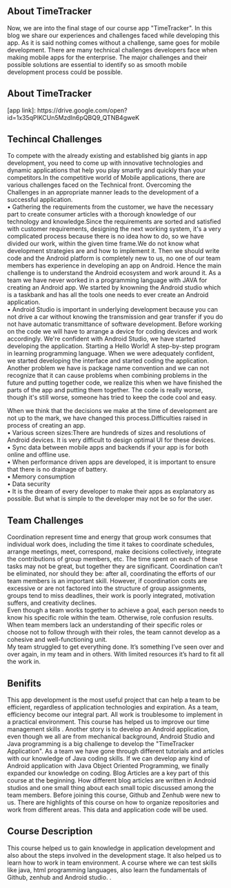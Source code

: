 <h2>About TimeTracker</h2>
Now, we are into the final stage of our course app "TimeTracker". In this blog we share our experiences and challenges faced while developing this app. As it is said nothing comes without a challenge, same goes for mobile development. There are many technical challenges developers face when making mobile apps for the enterprise. The major challenges and their possible solutions are essential to identify so as smooth mobile development process could be possible.

<h2>About TimeTracker</h2>
[app link]: https://drive.google.com/open?id=1x35qPlKCUn5MzdIn6pQBQ9_QTNB4gweK


<h2>Techincal Challenges</h2>
To compete with the already existing and established big giants in app development, you need to come up with innovative technologies and dynamic applications that help you play smartly and quickly than your competitors.In the competitive world of Mobile applications, there are various challenges faced on the Technical front. Overcoming the Challenges in an appropriate manner leads to the development of a successful application.  
<br>• Gathering the requirements from the customer, we have the necessary part to create consumer articles with a thorough knowledge of our technology and knowledge.Since the requirements are sorted and satisfied with customer requirements, designing the next working system, it's a very complicated process because there is no idea how to do, so we have divided our work, within the given time frame.We do not know what development strategies are and how to implement it. Then we should write code and the Android platform is completely new to us, no one of our team members has experience in developing an app on Android. Hence the main challenge is to understand the Android ecosystem and work around it. As a team we have never worked in a programming language with JAVA for creating an Android app. We started by knowning the Android studio which is a taskbank and has all the tools one needs to ever create an Android application. 
<br>• Android Studio is important in underlying development because you can not drive a car without knowing the transmission and gear transfer if you do not have automatic transmittance of software development. Before working on the code we will have to arrange a device for coding devices and work accordingly. We're confident with Android Studio, we have started developing the application. Starting a Hello World! A step-by-step program in learning programming language. When we were adequately confident, we started developing the interface and started coding the application. Another problem we have is package name convention and we can not recognize that it can cause problems when combining problems in the future and putting together code, we realize this when we have finished the parts of the app and putting them together. The code is really worse, though it's still worse, someone has tried to keep the code cool and easy.

When we think that the decisions we make at the time of development are not up to the mark, we have changed this process.Difficulties raised in process of creating an app.
<br>• Various screen sizes:There are hundreds of sizes and resolutions of Android devices. It is very difficult to design optimal UI for these devices.
<br>• Sync data between mobile apps and backends if your app is for both online and offline use.
<br>• When performance driven apps are developed, it is important to ensure that there is no drainage of battery. 
<br>• Memory consumption
<br>• Data security
<br>• It is the dream of every developer to make their apps as explanatory as possible. But what is simple to the developer may not be so for the user.
<h2>Team Challenges</h2>
Coordination represent time and energy that group work consumes that individual work does, including the time it takes to coordinate schedules, arrange meetings, meet, correspond, make decisions collectively, integrate the contributions of group members, etc. The time spent on each of these tasks may not be great, but together they are significant. Coordination can’t be eliminated, nor should they be: after all, coordinating the efforts of our team members is an important skill. However, if coordination costs are excessive or are not factored into the structure of group assignments, groups tend to miss deadlines, their work is poorly integrated, motivation suffers, and creativity declines.
<br>Even though a team works together to achieve a goal, each person needs to know his specific role within the team. Otherwise, role confusion results. When team members lack an understanding of their specific roles or choose not to follow through with their roles, the team cannot develop as a cohesive and well-functioning unit.
<br>My team struggled to get everything done. It’s something I’ve seen over and over again, in my team and in others. With limited resources it’s hard to fit all the work in.
<h2>Benifits</h2>
This app development is the most useful project that can help a team to be efficient, regardless of application technologies and expiration. As a team, efficiency become our integral part. All work is troublesome to implement in a practical environment. This course has helped us to improve our time management skills . Another story is to develop an Android application, even though we all are from mechanical background, Android Studio and Java programming is a big challenge to develop the "TimeTracker Application". As a team we have gone through different tutorials and articles with our knowledge of Java coding skills. If we can develop any kind of Android application with Java Object Oriented Programming, we finally expanded our knowledge on coding. Blog Articles are a key part of this course at the beginning. How different blog articles are written in Android studios and one small thing about each small topic discussed among the team members. Before joining this course, Github and Zenhub were new to us. There are highlights of this course on how to organize repositories and work from different areas. This data and application code will be used.
<h2>Course Description</h2>
This course helped us to gain knowledge in application development and also about the steps involved in the development stage. It also helped us to learn how to work in team environment. A course where we can test skills like java, html programming languages, also learn the fundamentals of Github, zenhub and Android studio. .
